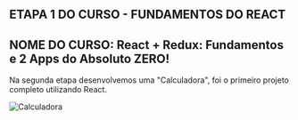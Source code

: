 ## ETAPA 1 DO CURSO - FUNDAMENTOS DO REACT

## NOME DO CURSO: React + Redux: Fundamentos e 2 Apps do Absoluto ZERO!

<div align=”center”>
Na segunda etapa desenvolvemos uma "Calculadora", foi o primeiro projeto completo utilizando React.


  
![Calculadora](https://user-images.githubusercontent.com/72532360/141215644-66a88d53-3011-49fa-be4b-c2730870cb21.JPG)
  
</div>
